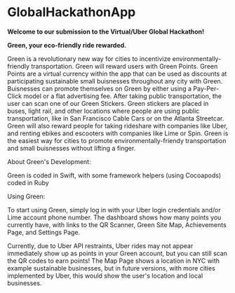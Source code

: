 # GlobalHackathonApp
**Welcome to our submission to the Virtual/Uber Global Hackathon!**

**Green, your eco-friendly ride rewarded.**

Green is a revolutionary new way for cities to incentivize environmentally-friendly transportation.
Green will reward users with Green Points. Green Points are a virtual currency within the app that can be used as discounts at participating sustainable small buisnesses throughout any city with Green.
Buisnesses can promote themselves on Green by either using a Pay-Per-Click model or a flat advertising fee.
After taking public transportation, the user can scan one of our Green Stickers. Green stickers are placed in buses, light rail, and other locations where people are using public transportation, like in San Francisco Cable Cars or on the Atlanta Streetcar.
Green will also reward people for taking rideshare with companies like Uber, and renting ebikes and escooters with companies like Lime or Spin.
Green is the easiest way for cities to promote environmentally-friendy transportation and small buisnesses without lifting a finger.

About Green's Development:

Green is coded in Swift, with some framework helpers (using Cocoapods) coded in Ruby

Using Green:

To start using Green, simply log in with your Uber login credentials and/or Lime account phone number. The dashboard shows how many points you currently have, with links to the QR Scanner, Green Site Map, Achievements Page, and Settings Page. 

Currently, due to Uber API restraints, Uber rides may not appear immediately show up as points in your Green account, but you can still scan the QR codes to earn points! The Map Page shows a location in NYC with example sustainable businesses, but in future versions, with more cities implemented by Uber, this would show the user's location and local businesses.
